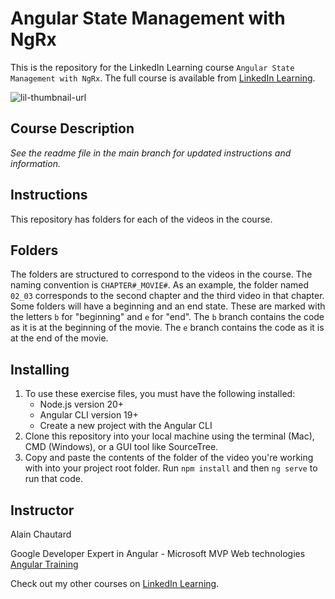 # Angular State Management with NgRx
This is the repository for the LinkedIn Learning course `Angular State Management with NgRx`. The full course is available from [LinkedIn Learning][lil-course-url].

![lil-thumbnail-url]

## Course Description

_See the readme file in the main branch for updated instructions and information._
## Instructions
This repository has folders for each of the videos in the course. 

## Folders
The folders are structured to correspond to the videos in the course. The naming convention is `CHAPTER#_MOVIE#`. As an example, the folder named `02_03` corresponds to the second chapter and the third video in that chapter. 
Some folders will have a beginning and an end state. These are marked with the letters `b` for "beginning" and `e` for "end". The `b` branch contains the code as it is at the beginning of the movie. The `e` branch contains the code as it is at the end of the movie.


## Installing
1. To use these exercise files, you must have the following installed:
	- Node.js version 20+
    - Angular CLI version 19+
    - Create a new project with the Angular CLI
2. Clone this repository into your local machine using the terminal (Mac), CMD (Windows), or a GUI tool like SourceTree.
3. Copy and paste the contents of the folder of the video you're working with into your project root folder. Run `npm install` and then `ng serve` to run that code.

## Instructor

Alain Chautard

Google Developer Expert in Angular - Microsoft MVP Web technologies
[Angular Training](https://www.angulartraining.com/)


Check out my other courses on [LinkedIn Learning](https://www.linkedin.com/learning/instructors/alain-r-chautard).


[0]: # (Replace these placeholder URLs with actual course URLs)

[lil-course-url]: https://www.linkedin.com/learning/learning-ngrx
[lil-thumbnail-url]: https://media.licdn.com/dms/image/v2/D4E0DAQG0eDHsyOSqTA/learning-public-crop_675_1200/B4EZVdqqdwHUAY-/0/1741033220778?e=2147483647&v=beta&t=FxUDo6FA8W8CiFROwqfZKL_mzQhYx9loYLfjN-LNjgA

